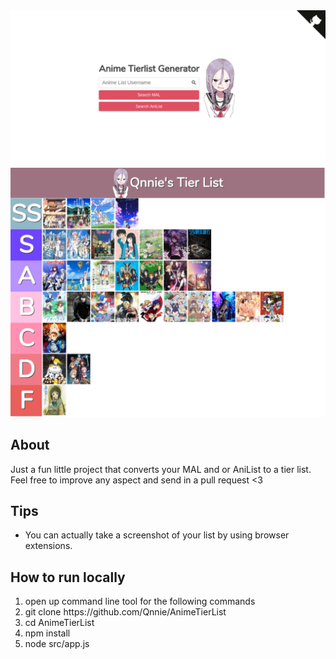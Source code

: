 <img src='src/public/images/HomePreview.png'>
<img src='src/public/images/ListPreview.png'>

About
------------------------------
Just a fun little project that converts your MAL and or AniList to a tier list. Feel free to improve any aspect and send in a pull
request <3

Tips
------------------------------
<ul>
    <li>You can actually take a screenshot of your list by using browser extensions.</li>
</ul>


How to run locally
------------------------------
<ol>
  <li>open up command line tool for the following commands</li>
  <li>git clone https://github.com/Qnnie/AnimeTierList</li>
  <li>cd AnimeTierList</li>
  <li>npm install</li>
  <li>node src/app.js</li>
</ol>

